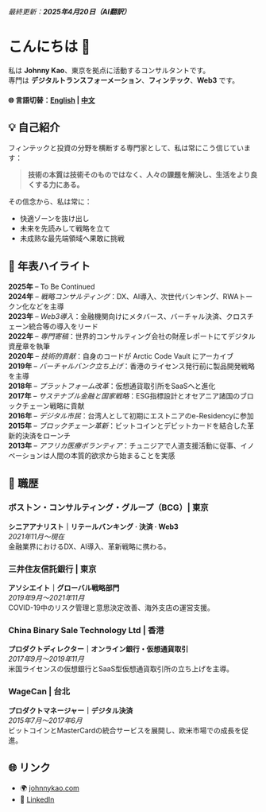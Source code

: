 _最終更新：**2025年4月20日（AI翻訳）**_

# こんにちは 👋  
私は **Johnny Kao**、東京を拠点に活動するコンサルタントです。  
専門は **デジタルトランスフォーメーション**、**フィンテック**、**Web3** です。

#### 🌐 言語切替：[English](README.md) | [中文](README.zh.md)

## 💡 自己紹介

フィンテックと投資の分野を横断する専門家として、私は常にこう信じています：

> **技術の本質は技術そのものではなく、人々の課題を解決し、生活をより良くする力にある。**

その信念から、私は常に：

- 快適ゾーンを抜け出し  
- 未来を先読みして戦略を立て  
- 未成熟な最先端領域へ果敢に挑戦  

## 🧭 年表ハイライト

**2025年** – To Be Continued  
**2024年** – *戦略コンサルティング*：DX、AI導入、次世代バンキング、RWAトークン化などを主導  
**2023年** – *Web3導入*：金融機関向けにメタバース、バーチャル決済、クロスチェーン統合等の導入をリード  
**2022年** – *専門寄稿*：世界的コンサルティング会社の財産レポートにてデジタル資産章を執筆  
**2020年** – *技術的貢献*：自身のコードが Arctic Code Vault にアーカイブ  
**2019年** – *バーチャルバンク立ち上げ*：香港のライセンス発行前に製品開発戦略を主導  
**2018年** – *プラットフォーム改革*：仮想通貨取引所をSaaSへと進化  
**2017年** – *サステナブル金融と国家戦略*：ESG指標設計とオセアニア諸国のブロックチェーン戦略に貢献  
**2016年** – *デジタル市民*：台湾人として初期にエストニアのe-Residencyに参加  
**2015年** – *ブロックチェーン革新*：ビットコインとデビットカードを結合した革新的決済をローンチ  
**2013年** – *アフリカ医療ボランティア*：チュニジアで人道支援活動に従事、イノベーションは人間の本質的欲求から始まることを実感  

## 💼 職歴

### ボストン・コンサルティング・グループ（BCG）| 東京  
**シニアアナリスト｜リテールバンキング · 決済 · Web3**  
_2021年11月～現在_  
金融業界におけるDX、AI導入、革新戦略に携わる。

### 三井住友信託銀行 | 東京  
**アソシエイト｜グローバル戦略部門**  
_2019年9月～2021年11月_  
COVID-19中のリスク管理と意思決定改善、海外支店の運営支援。

### China Binary Sale Technology Ltd | 香港  
**プロダクトディレクター｜オンライン銀行・仮想通貨取引**  
_2017年9月～2019年11月_  
米国ライセンスの仮想銀行とSaaS型仮想通貨取引所の立ち上げを主導。

### WageCan | 台北  
**プロダクトマネージャー｜デジタル決済**  
_2015年7月～2017年6月_  
ビットコインとMasterCardの統合サービスを展開し、欧米市場での成長を促進。

## 🌐 リンク

- 🌍 [johnnykao.com](https://johnnykao.com)  
- 💼 [LinkedIn](https://linkedin.johnnykao.com)

